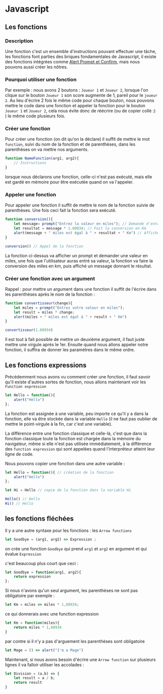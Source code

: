 # Javascript

## Les fonctions 

### Description

Une fonction c'est un ensemble d'instructions pouvant effectuer une tâche, les fonctions font parties des briques fondamentales de Javascript, il existe des fonctions intégrées comme [Alert Prompt et Confirm](AlertPromptConfirm.md), mais nous pouvons aussi créer les nôtres.

### Pourquoi utiliser une fonction

Par exemple : nous avons 2 boutons : `Joueur 1` et `Joueur 2`, lorsque l'on clique sur le bouton `Joueur 1` son score augmente de 1, pareil pour le `joueur 2`. Au lieu d'écrire 2 fois le même code pour chaque bouton, nous pouvons mettre le code dans une fonction et appeler la fonction pour le bouton `Joueur 1` et `Joueur 2`, cela nous évite donc de réécrire (ou de copier collé :) ) le même code plusieurs fois.

### Créer une fonction

Pour créer une fonction (on dit qu'on la déclare) il suffit de mettre le mot `function`, suivi du nom de la fonction et de parenthèses, dans les parenthèses on va mettre nos arguments.

```js
function NameFunction(arg1, arg2){
    // Instructions
}
```

lorsque nous déclarons une fonction, celle-ci n'est pas exécuté, mais elle est gardé en mémoire pour être exécutée quand on va l'appeler.

### Appeler une fonction

Pour appeler une fonction il suffit de mettre le nom de la fonction suivie de parenthèses. Une fois ceci fait la fonction sera exécuté.

```js
function conversion(){
    let message= prompt("Entrez la valeur en miles"); // Demande d'entrer une valeur en miles
    let resultat = message * 1.60934; // Fait la conversion en Km
    alert(message + " miles est égal à " + resultat + " Km") // Affiche un message avec "Alert"
}

conversion() // Appel de la fonction
```

La fonction ci-dessus va afficher un prompt et demander une valeur en miles, une fois que l'utilisateur auras entré sa valeur, 
la fonction va faire la conversion des miles en km, puis affiché un message donnant le résultat.

### Créer une fonction avec un argument

Rappel : pour mettre un argument dans une fonction il suffit de l'écrire dans les parenthèses après le nom de la fonction : 

```js
function convertisseur(change){
    let miles = prompt("Entrez votre valeur en miles");
    let result = miles * change;
    alert(miles + " miles est égal à " + result + " Km")
}

convertisseur(1.60934)
```

Il est tout à fait possible de mettre un deuxième argument, il faut juste mettre une virgule après le 1er. Ensuite quand nous allons appeler notre fonction, il suffira de donner les paramètres dans le même ordre.

## Les fonctions expressions

Précédemment nous avons vu comment créer une fonction, il faut savoir qu'il existe d'autres sortes de fonction, nous allons maintenant voir les `Function expression` 

```js
let Hello = function(){
    alert("Hello")
};
```

La fonction est assignée à une variable, peu importe ce qu'il y a dans la fonction, elle va être stockée dans la variable `Hello` (il ne faut pas oublier de mettre le point-virgule à la fin, car c'est une variable).

La différence entre une fonction classique et celle-là, c'est que dans la fonction classique toute la fonction est chargée dans la mémoire du navigateur, même si elle n'est pas utilisée immédiatement, à la différence des `function expression` qui sont appelées quand l'interpréteur atteint leur ligne de code. 

Nous pouvons copier une fonction dans une autre variable : 

```js
let Hello = function(){ // création de la fonction 
    alert("Hello")
};

let Hi = Hello // copie de la fonction dans la variable Hi

Hello() // Hello
Hi() // Hello
```

## les fonctions fléchées

Il y a une autre syntaxe pour les fonctions : les `Arrow functions`

```js
let Goodbye = (arg1, arg2) => Expression ;
```

on crée une fonction `Goodbye` qui prend `arg1` et `arg2` en argument et qui évalue `Expression`

c'est beaucoup plus court que ceci : 

```js
let Goodbye = function(arg1, arg2){
    return expression
};
```

Si nous n'avons qu'un seul argument, les parenthèses ne sont pas obligatoire par exemple :

```js
let Km = miles => miles * 1,60934;
```

ce qui donnerais avec une function expression

```js
let Km = function(miles){
    return miles * 1,60934
}
```

par contre si il n'y a pas d'arguement les parenthèses sont obligatoire

```js
let Mage = () => alert("I'm a Mage")
```

Maintenant, si nous avons besoin d'écrire une `Arrow function` sur plusieurs lignes il va falloir utiliser les accolades :

```js
let Division = (a,b) => {
    let result = a / b;
    return result
}
```